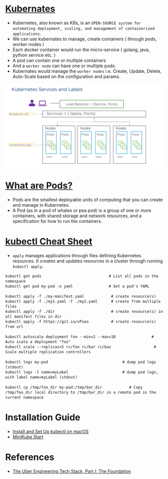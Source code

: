 
# [Kubernates](https://kubernetes.io)
- Kubernetes, also known as K8s, is an `OPEN-SOURCE system for automating deployment, scaling, and management of containerized applications`.
- We can use kubernates to manage, create containers ( through pods, worker nodes )
- Each docker container would run the micro-service ( golang, java, python service etc. )
- A pod can contain one or multiple containers
- And a `worker node` can have one or multiple pods.
- Kubernates would manage the `worker nodes` i.e. Create, Update, Delete, Auto-Scale based on the configuration and params.

![img.png](assests/kubernates_docker_img.png)

# [What are Pods?](https://kubernetes.io/docs/concepts/workloads/pods/)
- Pods are the smallest deployable units of computing that you can create and manage in Kubernetes.
- A Pod (as in a pod of whales or pea pod) is a group of one or more containers, with shared storage and network resources, and a specification for how to run the containers.

# [kubectl Cheat Sheet](https://kubernetes.io/docs/reference/kubectl/cheatsheet/)

- `apply` manages applications through files defining Kubernetes resources. It creates and updates resources in a cluster through running `kubectl apply`.

```
kubectl get pods                              # List all pods in the namespace
kubectl get pod my-pod -o yaml                # Get a pod's YAML

kubectl apply -f ./my-manifest.yaml            # create resource(s)
kubectl apply -f ./my1.yaml -f ./my2.yaml      # create from multiple files
kubectl apply -f ./dir                         # create resource(s) in all manifest files in dir
kubectl apply -f https://git.io/vPieo          # create resource(s) from url

kubectl autoscale deployment foo --min=2 --max=10                # Auto scale a deployment "foo"
kubectl scale --replicas=5 rc/foo rc/bar rc/baz                   # Scale multiple replication controllers

kubectl logs my-pod                                 # dump pod logs (stdout)
kubectl logs -l name=myLabel                        # dump pod logs, with label name=myLabel (stdout)

kubectl cp /tmp/foo_dir my-pod:/tmp/bar_dir            # Copy /tmp/foo_dir local directory to /tmp/bar_dir in a remote pod in the current namespace
```

# Installation Guide
- [Install and Set Up kubectl on macOS](https://kubernetes.io/docs/tasks/tools/install-kubectl-macos/)
- [MiniKube Start](https://minikube.sigs.k8s.io/docs/start/)

# References
- [The Uber Engineering Tech Stack, Part I: The Foundation](https://eng.uber.com/tech-stack-part-one-foundation/)